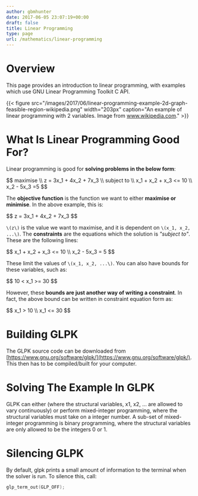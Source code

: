 ```yaml
---
author: gbmhunter
date: 2017-06-05 23:07:19+00:00
draft: false
title: Linear Programming
type: page
url: /mathematics/linear-programming
---
```


# Overview

This page provides an introduction to linear programming, with examples which use GNU Linear Programming Toolkit C API.

{{< figure src="/images/2017/06/linear-programming-example-2d-graph-feasible-region-wikipedia.png" width="203px" caption="An example of linear programming with 2 variables. Image from www.wikipedia.com."  >}}

# What Is Linear Programming Good For?

Linear programming is good for **solving problems in the below form**:

<div>
$$  
maximise \\  
z = 3x_1 + 4x_2 + 7x_3 \\  
subject to \\  
x_1 + x_2 + x_3 <= 10 \\  
x_2 - 5x_3 =5  
$$
</div>

The **objective function** is the function we want to either **maximise or minimise**. In the above example, this is:

<div>$$ z = 3x_1 + 4x_2 + 7x_3 $$</div>

`\(z\)` is the value we want to maximise, and it is dependent on `\(x_1, x_2, ...\)`. The **constraints** are the equations which the solution is _"subject to"_. These are the following lines:

<div>
$$ x_1 + x_2 + x_3 <= 10 \\  
x_2 - 5x_3 = 5 $$
</div>

These limit the values of `\(x_1, x_2, ...\)`. You can also have bounds for these variables, such as:

<div>$$ 10 < x_1 >= 30 $$</div>

However, these **bounds are just another way of writing a constraint**. In fact, the above bound can be written in constraint equation form as:

<div>
$$ x_1 > 10 \\  
 x_1 <= 30 $$
</div>

# Building GLPK

The GLPK source code can be downloaded from [https://www.gnu.org/software/glpk/](https://www.gnu.org/software/glpk/). This then has to be compiled/built for your computer.

# Solving The Example In GLPK

GLPK can either (where the structural variables, x1, x2, ... are allowed to vary continuously) or perform mixed-integer programming, where the structural variables must take on a integer number. A sub-set of mixed-integer programming is binary programming, where the structural variables are only allowed to be the integers 0 or 1.

# Silencing GLPK

By default, glpk prints a small amount of information to the terminal when the solver is run. To silence this, call:

```c    
glp_term_out(GLP_OFF);
```
